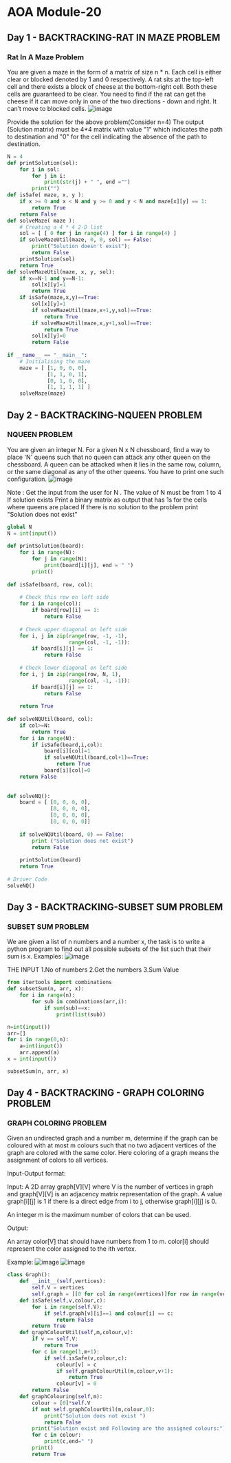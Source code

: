# AOA Module-20
## Day 1 - BACKTRACKING-RAT IN MAZE PROBLEM
### Rat In A Maze Problem
You are given a maze in the form of a matrix of size n * n. Each cell is either clear or blocked denoted by 1 and 0 respectively. A rat sits at the top-left cell and there exists a block of cheese at the bottom-right cell. Both these cells are guaranteed to be clear. You need to find if the rat can get the cheese if it can move only in one of the two directions - down and right. It can’t move to blocked cells.
![image](https://github.com/user-attachments/assets/7f8ea140-0357-462f-af75-3020b5525b0c)

Provide the solution for the above problem(Consider n=4)
The output (Solution matrix) must be 4*4 matrix with value "1" which indicates the path to destination and "0" for the cell indicating the absence of the path to destination.
```py
N = 4
def printSolution(sol):
    for i in sol:
        for j in i:
            print(str(j) + " ", end ="")
        print("")
def isSafe( maze, x, y ):
    if x >= 0 and x < N and y >= 0 and y < N and maze[x][y] == 1:
        return True
    return False
def solveMaze( maze ):
    # Creating a 4 * 4 2-D list
    sol = [ [ 0 for j in range(4) ] for i in range(4) ]
    if solveMazeUtil(maze, 0, 0, sol) == False:
        print("Solution doesn't exist");
        return False
    printSolution(sol)
    return True
def solveMazeUtil(maze, x, y, sol):
    if x==N-1 and y==N-1:
        sol[x][y]=1
        return True
    if isSafe(maze,x,y)==True:
        sol[x][y]=1
        if solveMazeUtil(maze,x+1,y,sol)==True:
            return True
        if solveMazeUtil(maze,x,y+1,sol)==True:
            return True
        sol[x][y]=0
        return False
    
if __name__ == "__main__":
    # Initialising the maze
    maze = [ [1, 0, 0, 0],
             [1, 1, 0, 1],
             [0, 1, 0, 0],
             [1, 1, 1, 1] ]
    solveMaze(maze)
```
## Day 2 - BACKTRACKING-NQUEEN PROBLEM
### NQUEEN PROBLEM

You are given an integer N. For a given N x N chessboard, find a way to place 'N' queens such that no queen can attack any other queen on the chessboard.
A queen can be attacked when it lies in the same row, column, or the same diagonal as any of the other queens. You have to print one such configuration.
![image](https://github.com/user-attachments/assets/8ecbab14-5f93-4de9-a320-5262ce347645)

Note :
Get the input from the user for N . The value of N must be from 1 to 4
If solution exists Print a binary matrix as output that has 1s for the cells where queens are placed
If there is no solution to the problem  print  "Solution does not exist"
```py
global N
N = int(input())
 
def printSolution(board):
    for i in range(N):
        for j in range(N):
            print(board[i][j], end = " ")
        print()
 
def isSafe(board, row, col):
 
    # Check this row on left side
    for i in range(col):
        if board[row][i] == 1:
            return False
 
    # Check upper diagonal on left side
    for i, j in zip(range(row, -1, -1),
                    range(col, -1, -1)):
        if board[i][j] == 1:
            return False
 
    # Check lower diagonal on left side
    for i, j in zip(range(row, N, 1),
                    range(col, -1, -1)):
        if board[i][j] == 1:
            return False
 
    return True
 
def solveNQUtil(board, col):
    if col>=N:
        return True
    for i in range(N):
        if isSafe(board,i,col):
            board[i][col]=1
            if solveNQUtil(board,col+1)==True:
                return True
            board[i][col]=0
    return False
                
      
def solveNQ():
    board = [ [0, 0, 0, 0],
              [0, 0, 0, 0],
              [0, 0, 0, 0],
              [0, 0, 0, 0]]
              
    if solveNQUtil(board, 0) == False:
        print ("Solution does not exist")
        return False
 
    printSolution(board)
    return True
 
# Driver Code
solveNQ()
```
## Day 3 - BACKTRACKING-SUBSET SUM PROBLEM
### SUBSET SUM PROBLEM
We are given a list of n numbers and a number x, the task is to write a python program to find out all possible subsets of the list such that their sum is x.
Examples:
![image](https://github.com/user-attachments/assets/1504ee54-6b1f-4f99-a7e4-9367ba5a50be)

THE INPUT
1.No of numbers
2.Get the numbers
3.Sum Value
```py
from itertools import combinations
def subsetSum(n, arr, x):
    for i in range(n):
        for sub in combinations(arr,i):
            if sum(sub)==x:
                print(list(sub))

n=int(input())
arr=[]
for i in range(0,n):
    a=int(input())
    arr.append(a)
x = int(input())

subsetSum(n, arr, x)
```
## Day 4 - BACKTRACKING - GRAPH COLORING PROBLEM
### GRAPH COLORING PROBLEM 
Given an undirected graph and a number m, determine if the graph can be coloured with at most m colours such that no two adjacent vertices of the graph are colored with the same color. Here coloring of a graph means the assignment of colors to all vertices.

Input-Output format: 

Input: 
A 2D array graph[V][V] where V is the number of vertices in graph and graph[V][V] is an adjacency matrix representation of the graph. A value graph[i][j] is 1 if there is a direct edge from i to j, otherwise graph[i][j] is 0.

An integer m is the maximum number of colors that can be used.

Output:

An array color[V] that should have numbers from 1 to m. color[i] should represent the color assigned to the ith vertex.

Example: 
![image](https://github.com/user-attachments/assets/e781bc50-a6e8-40e0-9113-1ce48d9f3354)
![image](https://github.com/user-attachments/assets/f76f4603-6cf7-4513-9e07-c54e55c3fb88)
```py
class Graph():
    def __init__(self,vertices):
        self.V = vertices
        self.graph = [[0 for col in range(vertices)]for row in range(vertices)]
    def isSafe(self,v,colour,c):
        for i in range(self.V):
            if self.graph[v][i]==1 and colour[i] == c:
                return False
        return True
    def graphColourUtil(self,m,colour,v):
        if v == self.V:
            return True
        for c in range(1,m+1):
            if self.isSafe(v,colour,c):
                colour[v] = c
                if self.graphColourUtil(m,colour,v+1):
                    return True
                colour[v] = 0
        return False
    def graphColouring(self,m):
        colour = [0]*self.V
        if not self.graphColourUtil(m,colour,0):
            print("Solution does not exist ")
            return False
        print("Solution exist and Following are the assigned colours:")
        for c in colour:
            print(c,end=" ")
        print()
        return True
```







